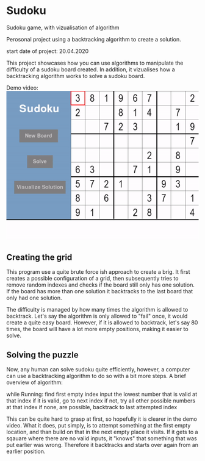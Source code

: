# Sudoku
Sudoku game, with vizualisation of algorithm

Perosonal project using a backtracking algorithm to create a solution.

start date of project: 20.04.2020

This project showcases how you can use algorithms to manipulate the difficulty of
a sudoku board created. In addition, it vizualises how a backtracking algorithm works
to solve a sudoku board.

Demo video:
![](https://github.com/EinPy/Sudoku/blob/master/VizualiseBacktracingGif.gif)

## Creating the grid ##
This program use a quite brute force ish approach to create a brig. It first creates a possible configuration of a grid, 
then subsequently tries to remove random indexes and checks if the board still only has one solution. 
If the board has more than one solution it backtracks to the last board that only had one solution. 

The difficulty is managed by how many times the algorithm is allowed to backtrack. Let's say the algorithm is only allowed to
"fail" once, it would create a quite easy board. However, if it is allowed to backtrack, let's say 80 times, the board will 
have a lot more empty positions, making it easier to solve. 

## Solving the puzzle ##
Now, any human can solve sudoku quite efficiently, however, a computer can use a backtracking algorithm to do so with a bit more steps.
A brief overview of algorithm:

while Running:
  find first empty index
  input the lowest number that is valid at that index
    if it is valid, go to next index
    if not, try all other possible numbers at that index
    if none, are possible, backtrack to last attempted index

This can be quite hard to grasp at first, so hopefully it is clearer in the demo video. What it does, put simply,
is to attempt something at the first empty location, and than build on that in the next empty place it visits. 
If it gets to a sqauare where there are no valid inputs, it "knows" that something that was put earlier was wrong.
Therefore it backtracks and starts over again from an earlier position. 
